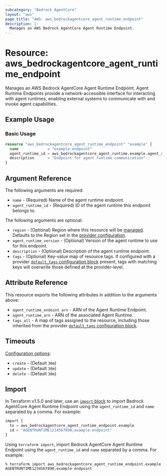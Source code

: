 ```yaml
---
subcategory: "Bedrock AgentCore"
layout: "aws"
page_title: "AWS: aws_bedrockagentcore_agent_runtime_endpoint"
description: |-
  Manages an AWS Bedrock AgentCore Agent Runtime Endpoint.
---
```


# Resource: aws_bedrockagentcore_agent_runtime_endpoint

Manages an AWS Bedrock AgentCore Agent Runtime Endpoint. Agent Runtime Endpoints provide a network-accessible interface for interacting with agent runtimes, enabling external systems to communicate with and invoke agent capabilities.

## Example Usage

### Basic Usage

```terraform
resource "aws_bedrockagentcore_agent_runtime_endpoint" "example" {
  name             = "example-endpoint"
  agent_runtime_id = aws_bedrockagentcore_agent_runtime.example.agent_runtime_id
  description      = "Endpoint for agent runtime communication"
}
```

## Argument Reference

The following arguments are required:

* `name` - (Required) Name of the agent runtime endpoint.
* `agent_runtime_id` - (Required) ID of the agent runtime this endpoint belongs to.

The following arguments are optional:

* `region` - (Optional) Region where this resource will be [managed](https://docs.aws.amazon.com/general/latest/gr/rande.html#regional-endpoints). Defaults to the Region set in the [provider configuration](https://registry.terraform.io/providers/hashicorp/aws/latest/docs#aws-configuration-reference).
* `agent_runtime_version` - (Optional) Version of the agent runtime to use for this endpoint.
* `description` - (Optional) Description of the agent runtime endpoint.
* `tags` - (Optional) Key-value map of resource tags. If configured with a provider [`default_tags` configuration block](https://registry.terraform.io/providers/hashicorp/aws/latest/docs#default_tags-configuration-block) present, tags with matching keys will overwrite those defined at the provider-level.

## Attribute Reference

This resource exports the following attributes in addition to the arguments above:

* `agent_runtime_endoint_arn` - ARN of the Agent Runtime Endpoint.
* `agent_runtime_arn` - ARN of the associated Agent Runtime.
* `tags_all` - A map of tags assigned to the resource, including those inherited from the provider [`default_tags` configuration block](https://registry.terraform.io/providers/hashicorp/aws/latest/docs#default_tags-configuration-block).

## Timeouts

[Configuration options](https://developer.hashicorp.com/terraform/language/resources/syntax#operation-timeouts):

* `create` - (Default `30m`)
* `update` - (Default `30m`)
* `delete` - (Default `30m`)

## Import

In Terraform v1.5.0 and later, use an [`import` block](https://developer.hashicorp.com/terraform/language/import) to import Bedrock AgentCore Agent Runtime Endpoint using the `agent_runtime_id` and `name` separated by a comma. For example:

```terraform
import {
  to = aws_bedrockagentcore_agent_runtime_endpoint.example
  id = "AGENTRUNTIME1234567890,example-endpoint"
}
```

Using `terraform import`, import Bedrock AgentCore Agent Runtime Endpoint using the `agent_runtime_id` and `name` separated by a comma. For example:

```console
% terraform import aws_bedrockagentcore_agent_runtime_endpoint.example AGENTRUNTIME1234567890,example-endpoint
```

